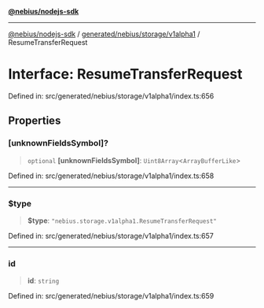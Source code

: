 [**@nebius/nodejs-sdk**](../../../../../README.md)

***

[@nebius/nodejs-sdk](../../../../../README.md) / [generated/nebius/storage/v1alpha1](../README.md) / ResumeTransferRequest

# Interface: ResumeTransferRequest

Defined in: src/generated/nebius/storage/v1alpha1/index.ts:656

## Properties

### \[unknownFieldsSymbol\]?

> `optional` **\[unknownFieldsSymbol\]**: `Uint8Array`\<`ArrayBufferLike`\>

Defined in: src/generated/nebius/storage/v1alpha1/index.ts:658

***

### $type

> **$type**: `"nebius.storage.v1alpha1.ResumeTransferRequest"`

Defined in: src/generated/nebius/storage/v1alpha1/index.ts:657

***

### id

> **id**: `string`

Defined in: src/generated/nebius/storage/v1alpha1/index.ts:659
